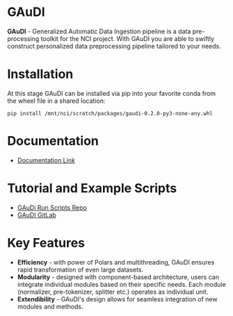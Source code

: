 
# GAuDI
**GAuDI** - Generalized Automatic Data Ingestion pipeline is a data pre-processing toolkit for the NCI project. With GAuDI you are able to swiftly construct personalized data preprocessing pipeline tailored to your needs.



Installation
==================
At this stage GAuDI can be installed via pip into your favorite conda from the wheel file in a shared location:

``pip install /mnt/nci/scratch/packages/gaudi-0.2.0-py3-none-any.whl``

Documentation
============================
* [Documentation Link](file:////mnt/nci/scratch/gaudi/docs/build/html/index.html)

Tutorial and Example Scripts
============================

* [GAuDi Run Scripts Repo](https://ncigitlab01.repd.ornlkdi.org/nci/gaudi-run-scripts)
* [GAuDI GitLab](https://ncigitlab01.repd.ornlkdi.org/nci/gaudi)

Key Features
============
* **Efficiency** - with power of Polars and multithreading, GAuDI ensures rapid transformation of even large datasets.
* **Modularity** - designed with component-based architecture, users can integrate individual modules based on their specific needs. Each module (normalizer, pre-tokenizer, splitter etc.) operates as individual unit.
* **Extendibility** - GAuDI's design allows for seamless integration of new modules and methods.


